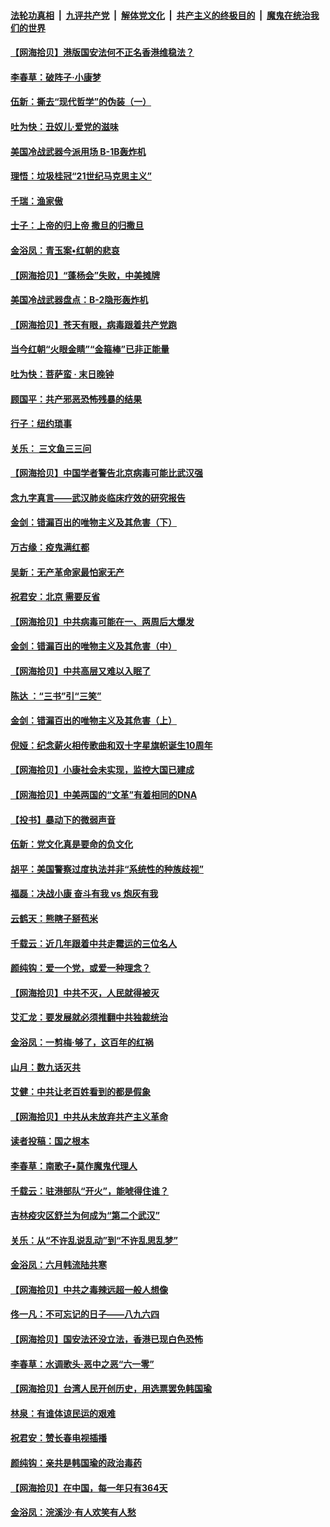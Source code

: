 ####  [法轮功真相](../../../../basic/blob/master/README.md?t=06221831) &nbsp;|&nbsp; [九评共产党](../../../../9ping.md/blob/master/README.md?t=06221831) &nbsp;|&nbsp; [解体党文化](../../../../jtdwh.md/blob/master/README.md?t=06221831)  &nbsp;|&nbsp; [共产主义的终极目的](../../../../gczydzjmd.md/blob/master/README.md?t=06221831) &nbsp;|&nbsp; [魔鬼在统治我们的世界](../../../../mgztzwmdsj.md/blob/master/README.md?t=06221831) 

#### [【网海拾贝】港版国安法何不正名香港维稳法？](../pages/nsc993/n12203675.md?t=06221831) 

#### [李春草：破阵子·小康梦](../pages/nsc993/n12202996.md?t=06221831) 

#### [伍新：撕去“现代哲学”的伪装（一）](../pages/nsc993/n12202666.md?t=06221831) 

#### [吐为快：丑奴儿·爱党的滋味](../pages/nsc993/n12202630.md?t=06221831) 

#### [美国冷战武器今派用场 B-1B轰炸机](../pages/nsc993/n12202368.md?t=06221831) 

#### [理悟：垃圾桂冠“21世纪马克思主义”](../pages/nsc993/n12201220.md?t=06221831) 

#### [千瑞：渔家傲](../pages/nsc993/n12201174.md?t=06221831) 

#### [士子：上帝的归上帝 撒旦的归撒旦](../pages/nsc993/n12199902.md?t=06221831) 

#### [金浴凤：青玉案•红朝的悲哀](../pages/nsc993/n12199650.md?t=06221831) 

#### [【网海拾贝】“蓬杨会”失败，中美摊牌](../pages/nsc993/n12199598.md?t=06221831) 

#### [美国冷战武器盘点：B-2隐形轰炸机](../pages/nsc993/n12199226.md?t=06221831) 

#### [【网海拾贝】苍天有眼，病毒跟着共产党跑](../pages/nsc993/n12197648.md?t=06221831) 

#### [当今红朝“火眼金睛”“金箍棒”已非正能量](../pages/nsc993/n12196834.md?t=06221831) 

#### [吐为快：菩萨蛮 · 末日晚钟](../pages/nsc993/n12196689.md?t=06221831) 

#### [顾国平：共产邪恶恐怖残暴的结果](../pages/nsc993/n12195238.md?t=06221831) 

#### [行子：纽约琐事](../pages/nsc993/n12194752.md?t=06221831) 

#### [关乐： 三文鱼三三问](../pages/nsc993/n12194626.md?t=06221831) 

#### [【网海拾贝】中国学者警告北京病毒可能比武汉强](../pages/nsc993/n12193964.md?t=06221831) 

#### [念九字真言——武汉肺炎临床疗效的研究报告](../pages/nsc993/n12190804.md?t=06221831) 

#### [金剑：错漏百出的唯物主义及其危害（下）](../pages/nsc993/n12191909.md?t=06221831) 

#### [万古缘：疫鬼满红都](../pages/nsc993/n12191847.md?t=06221831) 

#### [吴新：无产革命家最怕家无产](../pages/nsc993/n12191806.md?t=06221831) 

#### [祝君安：北京 需要反省](../pages/nsc993/n12191766.md?t=06221831) 

#### [【网海拾贝】中共病毒可能在一、两周后大爆发](../pages/nsc993/n12190517.md?t=06221831) 

#### [金剑：错漏百出的唯物主义及其危害（中）](../pages/nsc993/n12188778.md?t=06221831) 

#### [【网海拾贝】中共高层又难以入眠了](../pages/nsc993/n12188425.md?t=06221831) 

#### [陈达 ：“三书”引“三笑”](../pages/nsc993/n12187929.md?t=06221831) 

#### [金剑：错漏百出的唯物主义及其危害（上）](../pages/nsc993/n12186502.md?t=06221831) 

#### [倪娅：纪念薪火相传歌曲和双十字星旗帜诞生10周年](../pages/nsc993/n12186439.md?t=06221831) 

#### [【网海拾贝】小康社会未实现，监控大国已建成](../pages/nsc993/n12185468.md?t=06221831) 

#### [【网海拾贝】中美两国的“文革”有着相同的DNA](../pages/nsc993/n12184487.md?t=06221831) 

#### [【投书】暴动下的微弱声音](../pages/nsc993/n12183493.md?t=06221831) 

#### [伍新：党文化真是要命的负文化](../pages/nsc993/n12182742.md?t=06221831) 

#### [胡平：美国警察过度执法并非“系统性的种族歧视”](../pages/nsc993/n12182713.md?t=06221831) 

#### [福磊：决战小康 奋斗有我 vs 炮灰有我](../pages/nsc993/n12182693.md?t=06221831) 

#### [云鹤天：熊瞎子掰苞米](../pages/nsc993/n12182680.md?t=06221831) 

#### [千载云：近几年跟着中共走霉运的三位名人](../pages/nsc993/n12182649.md?t=06221831) 

#### [颜纯钩：爱一个党，或爱一种理念？](../pages/nsc993/n12182640.md?t=06221831) 

#### [【网海拾贝】中共不灭，人民就得被灭](../pages/nsc993/n12180698.md?t=06221831) 

#### [艾汇龙：要发展就必须推翻中共独裁统治](../pages/nsc993/n12180647.md?t=06221831) 

#### [金浴凤：一剪梅·够了，这百年的红祸](../pages/nsc993/n12180002.md?t=06221831) 

#### [山月：数九话灭共](../pages/nsc993/n12179940.md?t=06221831) 

#### [艾健：中共让老百姓看到的都是假象](../pages/nsc993/n12179778.md?t=06221831) 

#### [【网海拾贝】中共从未放弃共产主义革命](../pages/nsc993/n12176687.md?t=06221831) 

#### [读者投稿：国之根本](../pages/nsc993/n12176662.md?t=06221831) 

#### [李春草：南歌子•莫作魔鬼代理人](../pages/nsc993/n12176610.md?t=06221831) 

#### [千载云：驻港部队“开火”，能唬得住谁？](../pages/nsc993/n12176028.md?t=06221831) 

#### [吉林疫灾区舒兰为何成为“第二个武汉”](../pages/nsc993/n12172816.md?t=06221831) 

#### [关乐：从“不许乱说乱动”到“不许乱思乱梦”](../pages/nsc993/n12174760.md?t=06221831) 

#### [金浴凤：六月韩流陆共寒](../pages/nsc993/n12174739.md?t=06221831) 

#### [【网海拾贝】中共之毒辣远超一般人想像](../pages/nsc993/n12174574.md?t=06221831) 

#### [佟一凡：不可忘记的日子——八九六四](../pages/nsc993/n12174371.md?t=06221831) 

#### [【网海拾贝】国安法还没立法，香港已现白色恐怖](../pages/nsc993/n12172467.md?t=06221831) 

#### [李春草：水调歌头·恶中之恶“六一零”](../pages/nsc993/n12171662.md?t=06221831) 

#### [【网海拾贝】台湾人民开创历史，用选票罢免韩国瑜](../pages/nsc993/n12169412.md?t=06221831) 

#### [林泉：有谁体谅民运的艰难](../pages/nsc993/n12169204.md?t=06221831) 

#### [祝君安：赞长春电视插播](../pages/nsc993/n12168998.md?t=06221831) 

#### [颜纯钩：亲共是韩国瑜的政治毒药](../pages/nsc993/n12168959.md?t=06221831) 

#### [【网海拾贝】在中国，每一年只有364天](../pages/nsc993/n12167508.md?t=06221831) 

#### [金浴凤：浣溪沙·有人欢笑有人愁](../pages/nsc993/n12167017.md?t=06221831) 


